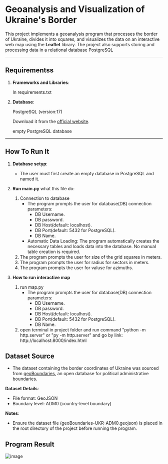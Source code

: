 # Geoanalysis and Visualization of Ukraine's Border

This project implements a geoanalysis program that processes the border of Ukraine, divides it into squares, and visualizes the data on an interactive web map using the **Leaflet** library. The project also supports storing and processing data in a relational database PostgreSQL

---

## Requirementss
1. **Frameworks and Libraries**:
   
   In requirements.txt
     
3. **Database**:
   
   PostgreSQL (version:17)
   
   Download it from the [official website](https://www.postgresql.org/download/).
   
   empty PostgreSQL database
  
---

## How To Run It

1. **Database setyp**:
   - The user must first create an empty database in PostgreSQL and named it.
  
2. **Run main.py**
   what this file do:
      1) Connection to database
         - The program prompts the user for database(DB) connection parameters:
            - DB Username.
            - DB password.
            - DB Host(default: localhost).
            - DB Port(default: 5432 for PostgreSQL).
            - DB Name.
         - Automatic Data Loading: The program automatically creates the necessary tables and loads data into the database. No manual table creation is required.
      2) The program prompts the user for size of the grid squares in meters.
      3) The program prompts the user for radius for sectors in meters.
      4) The program prompts the user for valuse for azimuths.

3. **How to run interactive map**
   1) run map.py
      - The program prompts the user for database(DB) connection parameters:
         - DB Username.
         - DB password.
         - DB Host(default: localhost).
         - DB Port(default: 5432 for PostgreSQL).
         - DB Name.
   2) open terminal in project folder and run command "python -m http.server" or "py -m http.server" and go by link: http://localhost:8000/index.html


## Dataset Source
- The dataset containing the border coordinates of Ukraine was sourced from [geoBoundaries](https://www.geoboundaries.org/), an open database for political administrative boundaries.

**Dataset Details**:
- File format: GeoJSON
- Boundary level: ADM0 (country-level boundary)
  
**Notes**:
- Ensure the dataset file (geoBoundaries-UKR-ADM0.geojson) is placed in the root directory of the project before running the program.

## Program Result
![image](https://github.com/user-attachments/assets/e34a6a9e-174d-4ebc-864e-e502cddc4ec0)

